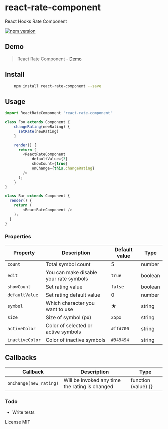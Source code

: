 # react-rate-component
React Hooks Rate Component

[![npm version](https://badge.fury.io/js/react-rate-component.svg)](https://www.npmjs.com/package/react-rate-component/)

## Demo
> React Rate Component - [Demo](https://ebrugulec.com/react-rate-component)

## Install

```bash
    npm install react-rate-component --save
```

## Usage
```javascript
import ReactRateComponent 'react-rate-component'

class Foo extends Component {
    changeRating(newRating) {
      setRate(newRating)
    }

    render() {
      return (
        <ReactRateComponent
            defaultValue={3}
            showCount={true}
            onChange={this.changeRating}
        />
      );
    }
}

class Bar extends Component {
  render() {
    return (
        <ReactRateComponent />
    );
  }
}
```
### Properties

| Property | Description | Default value | Type |
| -------- | ----------- | ------------- | ---- |
| `count`  | Total symbol count  | 5 | number |
| `edit` | You can make disable your rate symbols | `true` | boolean |
| `showCount`  | Set rating value  | `false` | boolean |
| `defaultValue`  | Set rating default value  | 0 | number |
| `symbol` | Which character you want to use | ★ | string |
| `size` | Size of symbol (px) | `25px` | string |
| `activeColor` | Color of selected or active symbols | `#ffd700` | string |
| `inactiveColor` | Color of inactive symbols | `#949494` | string |

## Callbacks

| Callback | Description | Type |
| -------- | ----------- | ------------- |
| `onChange(new_rating)` | Will be invoked any time the rating is changed | function (value) {} |

### Todo
* Write tests

License
MIT